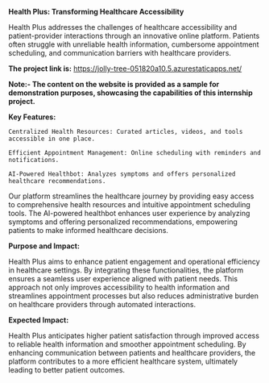 **Health Plus: Transforming Healthcare Accessibility**

Health Plus addresses the challenges of healthcare accessibility and patient-provider interactions through an innovative online platform. Patients often struggle with unreliable health information, cumbersome appointment scheduling, and communication barriers with healthcare providers.

**The project link is:** https://jolly-tree-051820a10.5.azurestaticapps.net/

**Note:- The content on the website is provided as a sample for demonstration purposes, showcasing the capabilities of this internship project.**

**Key Features:**

    Centralized Health Resources: Curated articles, videos, and tools accessible in one place.

    Efficient Appointment Management: Online scheduling with reminders and notifications.

    AI-Powered Healthbot: Analyzes symptoms and offers personalized healthcare recommendations.

Our platform streamlines the healthcare journey by providing easy access to comprehensive health resources and intuitive appointment scheduling tools. The AI-powered healthbot enhances user experience by analyzing symptoms and offering personalized recommendations, empowering patients to make informed healthcare decisions.

**Purpose and Impact:**

Health Plus aims to enhance patient engagement and operational efficiency in healthcare settings. By integrating these functionalities, the platform ensures a seamless user experience aligned with patient needs. This approach not only improves accessibility to health information and streamlines appointment processes but also reduces administrative burden on healthcare providers through automated interactions.

**Expected Impact:**

Health Plus anticipates higher patient satisfaction through improved access to reliable health information and smoother appointment scheduling. By enhancing communication between patients and healthcare providers, the platform contributes to a more efficient healthcare system, ultimately leading to better patient outcomes.
